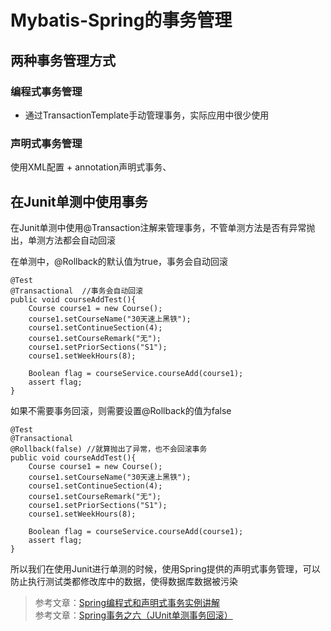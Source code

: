 # Mybatis-Spring的事务管理

## 两种事务管理方式

### 编程式事务管理

- 通过TransactionTemplate手动管理事务，实际应用中很少使用

### 声明式事务管理

使用XML配置 + annotation声明式事务、

## 在Junit单测中使用事务

在Junit单测中使用@Transaction注解来管理事务，不管单测方法是否有异常抛出，单测方法都会自动回滚

在单测中，@Rollback的默认值为true，事务会自动回滚
```
@Test
@Transactional  //事务会自动回滚
public void courseAddTest(){
    Course course1 = new Course();
    course1.setCourseName("30天速上黑铁");
    course1.setContinueSection(4);
    course1.setCourseRemark("无");
    course1.setPriorSections("S1");
    course1.setWeekHours(8);

    Boolean flag = courseService.courseAdd(course1);
    assert flag;
}
```

如果不需要事务回滚，则需要设置@Rollback的值为false

```
@Test
@Transactional
@Rollback(false) //就算抛出了异常，也不会回滚事务
public void courseAddTest(){
    Course course1 = new Course();
    course1.setCourseName("30天速上黑铁");
    course1.setContinueSection(4);
    course1.setCourseRemark("无");
    course1.setPriorSections("S1");
    course1.setWeekHours(8);

    Boolean flag = courseService.courseAdd(course1);
    assert flag;
}
```
所以我们在使用Junit进行单测的时候，使用Spring提供的声明式事务管理，可以防止执行测试类都修改库中的数据，使得数据库数据被污染


> 参考文章：[Spring编程式和声明式事务实例讲解](https://juejin.im/post/5b010f27518825426539ba38)</br>
> 参考文章：[Spring事务之六（JUnit单测事务回滚）](https://blog.csdn.net/zhuqiuhui/article/details/70307141)
